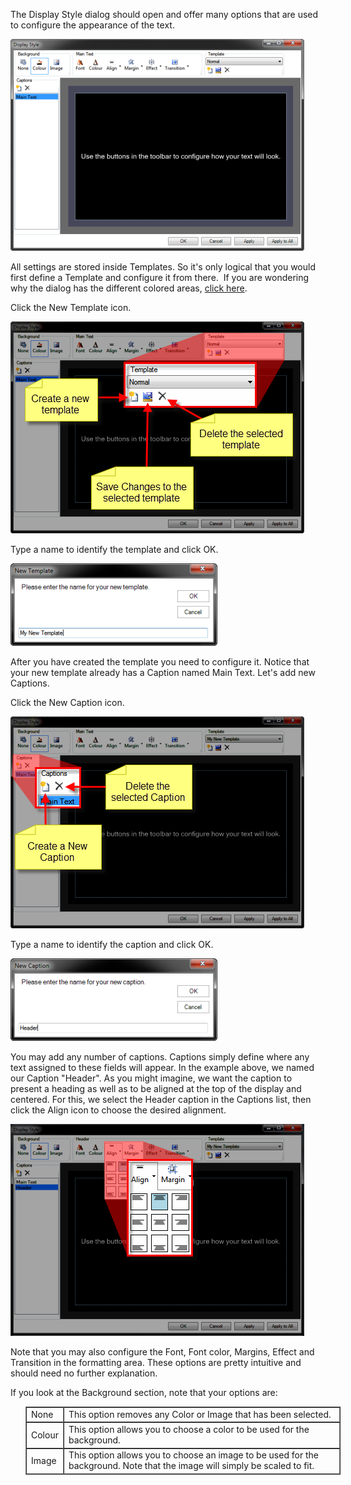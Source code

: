 <p>The <span class="hcp2">Display Style</span> dialog should 
 open and offer many options that are used to configure the appearance 
 of the text.</p>
<p class="hcp3"><img src="../../../images/TextClipDisplayStyle.png" alt="" border="0" class="hcp4"></p>
<p>All settings are stored inside Templates. So it's only logical that 
 you would first define a Template and configure it from there. &#160;If 
 you are wondering why the dialog has the different colored areas, <a href="http://en.wikipedia.org/wiki/Title_safe" 
	 target="_blank">click here</a>.</p>
<p>Click the <span class="hcp2">New Template</span> icon.</p>
<p class="hcp3"><img src="../../../images/TextClipDisplayStyleTemplate.png" alt="" border="0" class="hcp4"></p>
<p>Type a name to identify the template and click <span class="hcp2">OK</span>.</p>
<p class="hcp3"><img src="../../../images/NameTemplate.png" alt="" border="0" class="hcp4"></p>
<p>After you have created the template you need to configure it. Notice 
 that your new template already has a <span class="hcp2">Caption</span> 
 named <span class="hcp2">Main Text</span>. Let's add new 
 Captions. </p>
<p>Click the <span class="hcp2">New Caption</span> icon.</p>
<p class="hcp3"><img src="../../../images/TextClipDisplayStyleCaption.png" alt="" border="0" class="hcp4"></p>
<p>Type a name to identify the caption and click <span class="hcp2">OK</span>.</p>
<p class="hcp3"><img src="../../../images/Caption.png" alt="" border="0" class="hcp4"></p>
<p>You may add any number of captions. Captions simply define where any 
 text assigned to these fields will appear. In the example above, we named 
 our Caption &quot;Header&quot;. As you might imagine, we want the caption 
 to present a heading as well as to be aligned at the top of the display 
 and centered. For this, we select the Header caption in the Captions list, 
 then click the <span class="hcp2">Align</span> icon to choose 
 the desired alignment.</p>
<p class="hcp3"><img src="../../../images/CaptionAlign.png" alt="" border="0" class="hcp4"></p>
<p>Note that you may also configure the Font, Font color, Margins, Effect 
 and Transition in the formatting area. These options are pretty intuitive 
 and should need no further explanation.</p>
<p>If you look at the Background section, note that your options are:</p>
<table style="margin-left: 24px; border-collapse: separate; border-collapse: separate;" 
		 cellspacing="0" border="1">
	<col>
	<col>
	<tr>
		<td><span class="hcp2">None</span></td>
		<td>This option removes any Color or Image that has been selected.</td>
	</tr>
	<tr>
		<td><span class="hcp2">Colour</span></td>
		<td>This option allows you to choose a color to be used for the 
		 background.</td>
	</tr>
	<tr>
		<td><span class="hcp2">Image</span></td>
		<td>This option allows you to choose an image to be used for the 
		 background. Note that the image will simply be scaled to fit.</td>
	</tr>
</table>
